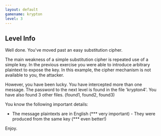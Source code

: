 ```yaml
---
layout: default
gamename: krypton
level: 3
---
```

Level Info
----------
Well done. You've moved past an easy substitution cipher.

The main weakness of a simple substitution cipher is repeated use of
a simple key. In the previous exercise you were able to introduce
arbitrary plaintext to expose the key. In this example, the cipher
mechanism is not available to you, the attacker.

However, you have been lucky. You have intercepted more than one
message. The password to the next level is found in the file
'krypton4'. You have also found 3 other files. (found1, found2,
found3)

You know the following important details:

- The message plaintexts are in English (\*\*\* very important) -
They were produced from the same key (\*\*\* even better!)

Enjoy.


